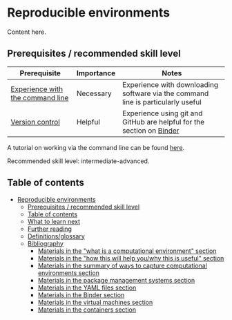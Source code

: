 # Reproducible environments

Content here.

## Prerequisites / recommended skill level

| Prerequisite                                                                                  | Importance | Notes                                                                                    |
| --------------------------------------------------------------------------------------------- | ---------- | ---------------------------------------------------------------------------------------- |
| [Experience with the command line](https://programminghistorian.org/en/lessons/intro-to-bash) | Necessary  | Experience with downloading software via the command line is particularly useful         |
| [Version control](/version_control/version_control)                                           | Helpful    | Experience using git and GitHub are helpful for the section on [Binder](#Binder_section) |

A tutorial on working via the command line can be found [here](https://programminghistorian.org/en/lessons/intro-to-bash).

Recommended skill level: intermediate-advanced.

## Table of contents

- [Reproducible environments](#reproducible-environments)
  - [Prerequisites / recommended skill level](#prerequisites--recommended-skill-level)
  - [Table of contents](#table-of-contents)
  - [What to learn next](#what-to-learn-next)
  - [Further reading](#further-reading)
  - [Definitions/glossary](#definitionsglossary)
  - [Bibliography](#bibliography)
    - [Materials in the "what is a computational environment" section](#materials-in-the-%22what-is-a-computational-environment%22-section)
    - [Materials in the "how this will help you/why this is useful" section](#materials-in-the-%22how-this-will-help-youwhy-this-is-useful%22-section)
    - [Materials in the summary of ways to capture computational environments section](#materials-in-the-summary-of-ways-to-capture-computational-environments-section)
    - [Materials in the package management systems section](#materials-in-the-package-management-systems-section)
    - [Materials in the YAML files section](#materials-in-the-yaml-files-section)
    - [Materials in the Binder section](#materials-in-the-binder-section)
    - [Materials in the virtual machines section](#materials-in-the-virtual-machines-section)
    - [Materials in the containers section](#materials-in-the-containers-section)
